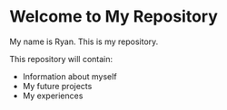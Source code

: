 # Welcome to My Repository

My name is Ryan. This is my repository.

This repository will contain:
- Information about myself
- My future projects
- My experiences